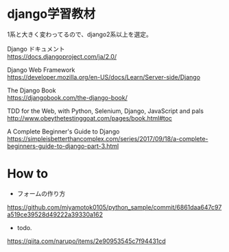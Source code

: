 

# django学習教材

1系と大きく変わってるので、django2系以上を選定。    


Django ドキュメント    
https://docs.djangoproject.com/ja/2.0/
    

Django Web Framework    
https://developer.mozilla.org/en-US/docs/Learn/Server-side/Django
    

The Django Book    
https://djangobook.com/the-django-book/
    

TDD for the Web, with Python, Selenium, Django, JavaScript and pals    
http://www.obeythetestinggoat.com/pages/book.html#toc
    

A Complete Beginner's Guide to Django    
https://simpleisbetterthancomplex.com/series/2017/09/18/a-complete-beginners-guide-to-django-part-3.html
    


# How to

- フォームの作り方

https://github.com/miyamotok0105/python_sample/commit/6861daa647c97a519ce39528d49222a39330a162


- todo.    

https://qiita.com/narupo/items/2e90953545c7f94431cd